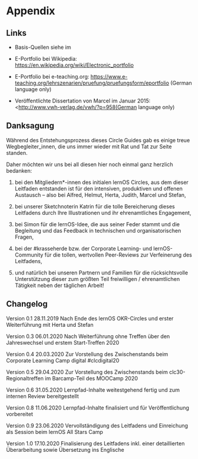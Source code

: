 # Appendix

## Links

-   Basis-Quellen siehe im


-   E-Portfolio bei Wikipedia:
    <https://en.wikipedia.org/wiki/Electronic_portfolio>

-   E-Portfolio bei e-teaching.org:
    <https://www.e-teaching.org/lehrszenarien/pruefung/pruefungsform/eportfolio>
    (German language only)

-   Veröffentlichte Dissertation von Marcel im Januar 2015:
    <http://www.vwh-verlag.de/vwh/?p=958(German language only)

## Danksagung

Während des Entstehungsprozess dieses Circle Guides gab es einige treue Wegbegleiter_innen, die uns immer wieder mit Rat und Tat zur Seite standen.

Daher möchten wir uns bei all diesen hier noch einmal ganz herzlich bedanken:

1.  bei den Mitgliedern*-innen des initialen lernOS Circles, aus dem dieser Leitfaden entstanden ist für den intensiven, produktiven und offenen Austausch – also bei Alfred, Helmut, Herta, Judith, Marcel und Stefan,

2.  bei unserer Sketchnoterin Katrin für die tolle Bereicherung dieses Leitfadens durch Ihre Illustrationen und ihr ehrenamtliches Engagement,

3.  bei Simon für die lernOS-Idee, die aus seiner Feder stammt und die Begleitung und das Feedback in technischen und organisatorischen Fragen,

4.  bei der #krasseherde bzw. der Corporate Learning- und lernOS-Community für die tollen, wertvollen Peer-Reviews zur Verfeinerung des Leitfadens,

5.  und natürlich bei unseren Partnern und Familien für die rücksichtsvolle Unterstützung dieser zum größten Teil freiwilligen / ehrenamtlichen Tätigkeit neben der täglichen Arbeit!

## Changelog

  Version 0.1   28.11.2019   Nach Ende des lernOS OKR-Circles und erster Weiterführung mit Herta und Stefan
  
  Version 0.3   06.01.2020   Nach Weiterführung ohne Treffen über den Jahreswechsel und erstem Start-Treffen 2020
  
  Version 0.4   20.03.2020   Zur Vorstellung des Zwischenstands beim Corporate Learning Camp digital #clcdigital20
  
  Version 0.5   29.04.2020   Zur Vorstellung des Zwischenstands beim clc30-Regionaltreffen im Barcamp-Teil des MOOCamp 2020
  
  Version 0.6   31.05.2020   Lernpfad-Inhalte weitestgehend fertig und zum internen Review bereitgestellt
  
  Version 0.8   11.06.2020   Lernpfad-Inhalte finalisiert und für Veröffentlichung vorbereitet
  
  Version 0.9   23.06.2020   Vervollständigung des Leitfadens und Einreichung als Session beim lernOS All Stars Camp
  
  Version 1.0   17.10.2020   Finalisierung des Leitfadens inkl. einer detaillierten Überarbeitung sowie Übersetzung ins Englische
